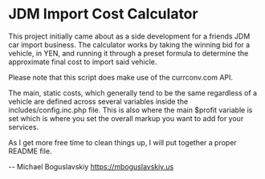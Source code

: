 # JDM Import Cost Calculator

This project initially came about as a side development for a friends JDM car import business. The calculator works by taking the winning bid for a vehicle, in YEN, and running it through a preset formula to determine the approximate final cost to import said vehicle. 

Please note that this script does make use of the currconv.com API.

The main, static costs, which generally tend to be the same regardless of a vehicle are defined across several variables inside the includes/config.inc.php file. This is also where the main $profit variable is set which is where you set the overall markup you want to add for your services. 

As I get more free time to clean things up, I will put together a proper README file.

--
Michael Boguslavskiy 
https://mboguslavskiy.us
